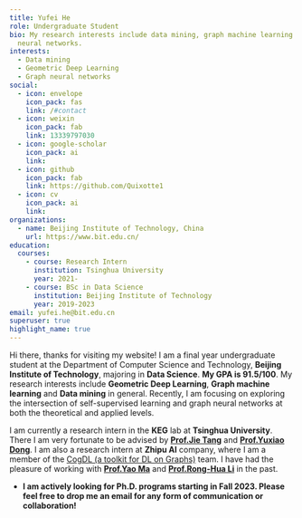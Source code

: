 ```yaml
---
title: Yufei He
role: Undergraduate Student
bio: My research interests include data mining, graph machine learning and graph
  neural networks.
interests:
  - Data mining
  - Geometric Deep Learning
  - Graph neural networks
social:
  - icon: envelope
    icon_pack: fas
    link: /#contact
  - icon: weixin
    icon_pack: fab
    link: 13339797030
  - icon: google-scholar
    icon_pack: ai
    link: 
  - icon: github
    icon_pack: fab
    link: https://github.com/Quixotte1
  - icon: cv
    icon_pack: ai
    link: 
organizations:
  - name: Beijing Institute of Technology, China
    url: https://www.bit.edu.cn/
education:
  courses:
    - course: Research Intern
      institution: Tsinghua University
      year: 2021-
    - course: BSc in Data Science
      institution: Beijing Institute of Technology
      year: 2019-2023
email: yufei.he@bit.edu.cn
superuser: true
highlight_name: true
---
```

Hi there, thanks for visiting my website! I am a final year undergraduate student at the Department of Computer Science and Technology, **Beijing Institute of Technology**, majoring in **Data Science**. **My GPA is 91.5/100**. My research interests include **Geometric Deep Learning**, **Graph machine learning** and **Data mining** in general. Recently, I am focusing on exploring the intersection of self-supervised learning and graph neural networks at both the theoretical and applied levels.

I am currently a research intern in the **KEG** lab at **Tsinghua University**. There I am very fortunate to be advised by [**Prof.Jie Tang**](http://keg.cs.tsinghua.edu.cn/jietang/) and [**Prof.Yuxiao Dong**](https://keg.cs.tsinghua.edu.cn/yuxiao/). I am also a research intern at **Zhipu AI** company, where I am a member of the [CogDL (a toolkit for DL on Graphs)](https://cogdl.ai/) team. I have had the pleasure of working with [**Prof.Yao Ma**](https://web.njit.edu/~ym329/) and [**Prof.Rong-Hua Li**](https://ronghuali.github.io/ronghuali.html) in the past.

* **I am actively looking for Ph.D. programs starting in Fall 2023. Please feel free to drop me an email for any form of communication or collaboration!**

<!-- {{< icon name="download" pack="fas" >}} Download my {{< staticref "uploads/demo_resume.pdf" "newtab" >}}CV{{< /staticref >}}. -->
